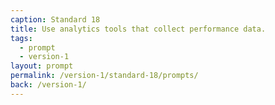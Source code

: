 ```yaml
---
caption: Standard 18
title: Use analytics tools that collect performance data.
tags:
  - prompt
  - version-1
layout: prompt
permalink: /version-1/standard-18/prompts/
back: /version-1/
---
```

